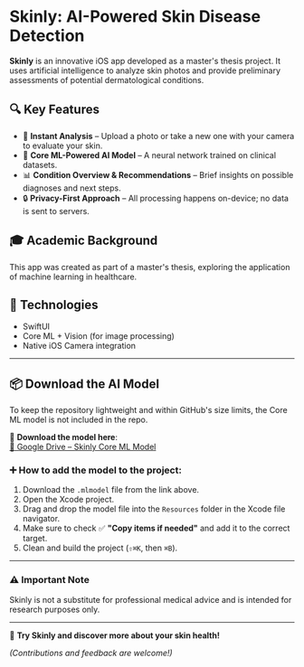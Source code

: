 # Skinly: AI-Powered Skin Disease Detection  

**Skinly** is an innovative iOS app developed as a master's thesis project. It uses artificial intelligence to analyze skin photos and provide preliminary assessments of potential dermatological conditions.  

## 🔍 Key Features  
- 📸 **Instant Analysis** – Upload a photo or take a new one with your camera to evaluate your skin.  
- 🤖 **Core ML-Powered AI Model** – A neural network trained on clinical datasets.  
- 📊 **Condition Overview & Recommendations** – Brief insights on possible diagnoses and next steps.  
- 🔒 **Privacy-First Approach** – All processing happens on-device; no data is sent to servers.  

## 🎓 Academic Background  
This app was created as part of a master's thesis, exploring the application of machine learning in healthcare.  

## 📲 Technologies  
- SwiftUI  
- Core ML + Vision (for image processing)  
- Native iOS Camera integration  

---

## 📦 Download the AI Model

To keep the repository lightweight and within GitHub's size limits, the Core ML model is not included in the repo.

🔗 **Download the model here**:  
[📁 Google Drive – Skinly Core ML Model](https://drive.google.com/drive/folders/1GlCDEzG2HmsROw5InYOu5GwnqiURkue4?usp=sharing)

### ➕ How to add the model to the project:

1. Download the `.mlmodel` file from the link above.
2. Open the Xcode project.
3. Drag and drop the model file into the `Resources` folder in the Xcode file navigator.
4. Make sure to check ✅ **"Copy items if needed"** and add it to the correct target.
5. Clean and build the project (`⇧⌘K`, then `⌘B`).

---

### ⚠️ Important Note  
Skinly is not a substitute for professional medical advice and is intended for research purposes only.  

---  
🚀 **Try Skinly and discover more about your skin health!**  

*(Contributions and feedback are welcome!)*
